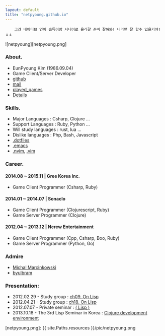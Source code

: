 ```yaml
---
layout: default
title: "netpyoung.github.io"
---
```


```
    그랴 네이티브 언어 습득이랑 시니어로 올라갈 준비 잘해봐! 너라면 잘 할수 있을거야! ㅎㅎ
```

![netpyoung][netpyoung.png]

### About.
* EunPyoung Kim (1986.09.04)
* Game Client/Server Developer
* <i class="fa fa-github"></i>[github](http://github.com/netpyoung)
* <i class="fa fa-envelope-o"></i>[mail](mailto:netpyoung@gmail.com)
* [played_games](/resume/played_games.md)
* [Details](/resume/detail)


### Skills.
* Major Languages : Csharp, Clojure ...
* Support Languages : Ruby, Python ...
* Will study languages : rust, lua ...
* Dislike languages : Php, Bash, Javascript
* [.dotfiles](https://github.com/netpyoung/netpyoung.dotfiles)
* [.emacs](https://github.com/netpyoung/netpyoung.emacs.d)
* [.nvim](https://github.com/netpyoung/netpyoung.nvim), [.vim](https://github.com/netpyoung/netpyoung.vim)



### Career.

#### 2014.08 ~ 2015.11 | Gree Korea Inc.
* Game Client Programmer (Csharp, Ruby)

#### 2014.01 ~ 2014.07 | Sonaclo
* Game Client Programmer (Clojurescript, Ruby)
* Game Server Programmer (Clojure)

#### 2012.04 ~ 2013.12 | Ncrew Entertainment
* Game Client Programmer (Cpp, Csharp, Boo, Ruby)
* Game Server Programmer (Python, Go)

### Admire
* [Michal Marcinkowski](https://mm.soldat.pl/)
* [byulbram](http://blog.naver.com/byulbram)

### Presentation:
* 2012.02.29 - Study group : [ch09. On Lisp](https://docs.google.com/presentation/d/1oXJLxrxD3xresGchitMQD4xzk4LBLQB4neF0CLGVrTk/edit#slide=id.p47)
* 2012.04.21 - Study group : [ch18. On Lisp](https://docs.google.com/presentation/d/1ae4Sxx6E7k1Srj9usIgpHzPdRsZIn-yv-HtlHrtPn0I/edit#slide=id.p39)
* 2012.07.07 - Private seminar : [( Lisp )](https://docs.google.com/presentation/d/1WgYBPwqFD2w_PBi-1aC6RjjYXmD1hhtTga2cF6NO9_Q/edit#slide=id.p14)
* 2013.10.18 - The 3rd Lisp Seminar in Korea : [Clojure development environment](http://www.slideshare.net/netpyoung/clojure-development-environment)

[netpyoung.png]: {{ site.Paths.resources }}/pic/netpyoung.png
